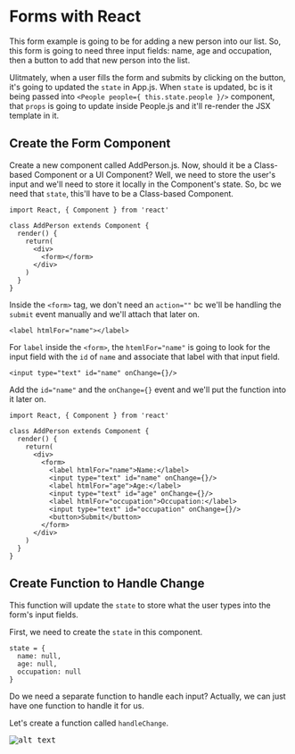 # Forms with React

This form example is going to be for adding a new person into our list. So, this form is going to need three input fields: name, age and occupation, then a button to add that new person into the list.

Ulitmately, when a user fills the form and submits by clicking on the button, it's going to updated the ```state``` in App.js. When ```state``` is updated, bc is it being passed into ```<People people={ this.state.people }/>``` component, that ```props``` is going to update inside People.js and it'll re-render the JSX template in it.

## Create the Form Component

Create a new component called AddPerson.js. 
Now, should it be a Class-based Component or a UI Component? Well, we need to store the user's input and we'll need to store it locally in the Component's state. So, bc we need that ```state```, this'll have to be a Class-based Component.

```
import React, { Component } from 'react'

class AddPerson extends Component {
  render() {
    return(
      <div>
        <form></form>
      </div>
    )
  }
}
```

Inside the ```<form>``` tag, we don't need an ```action=""``` bc we'll be handling the ```submit``` event manually and we'll attach that later on.

```
<label htmlFor="name"></label>
```

For ```label``` inside the ```<form>```, the ```htemlFor="name"``` is going to look for the input field with the ```id``` of ```name``` and associate that label with that input field. 

```
<input type="text" id="name" onChange={}/>
```

Add the ```id="name"``` and the ```onChange={}``` event and we'll put the function into it later on.

```
import React, { Component } from 'react'

class AddPerson extends Component {
  render() {
    return(
      <div>
        <form>
          <label htmlFor="name">Name:</label>
          <input type="text" id="name" onChange={}/>
          <label htmlFor="age">Age:</label>
          <input type="text" id="age" onChange={}/>
          <label htmlFor="occupation">Occupation:</label>
          <input type="text" id="occupation" onChange={}/>
          <button>Submit</button>
        </form>
      </div>
    )
  }
}
```

## Create Function to Handle Change

This function will update the ```state``` to store what the user types into the form's input fields.

First, we need to create the ```state``` in this component.

```
state = {
  name: null,
  age: null,
  occupation: null
}
```

Do we need a separate function to handle each input? Actually, we can just have one function to handle it for us.

Let's create a function called ```handleChange```.


<kbd>![alt text](img/under30.png "screenshot")</kbd>